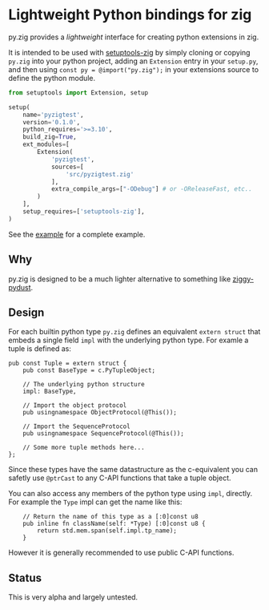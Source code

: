 # Lightweight Python bindings for zig

py.zig provides a _lightweight_ interface for creating python extensions in zig. 

It is intended to be used with [setuptools-zig](https://pypi.org/project/setuptools-zig/) by
simply cloning or copying `py.zig` into your python project, adding an `Extension` entry 
in your `setup.py`, and then using `const py = @import("py.zig");`  in your extensions 
source to define the python module. 



```py
from setuptools import Extension, setup

setup(
    name='pyzigtest',
    version='0.1.0',
    python_requires='>=3.10',
    build_zig=True,
    ext_modules=[
        Extension(
            'pyzigtest',
            sources=[
                'src/pyzigtest.zig'
            ],
            extra_compile_args=["-ODebug"] # or -OReleaseFast, etc..
        )
    ],
    setup_requires=['setuptools-zig'],
)
```

See the [example](example/) for a complete example.

## Why 

py.zig is designed to be a much lighter alternative to something like [ziggy-pydust](https://github.com/spiraldb/ziggy-pydust).

## Design

For each builtin python type `py.zig` defines an equivalent `extern struct` that embeds a 
single field `impl` with the underlying python type. For examle a tuple is defined as:

```zig
pub const Tuple = extern struct {
    pub const BaseType = c.PyTupleObject;

    // The underlying python structure
    impl: BaseType,

    // Import the object protocol
    pub usingnamespace ObjectProtocol(@This());

    // Import the SequenceProtocol
    pub usingnamespace SequenceProtocol(@This());
        
    // Some more tuple methods here...
};
```

Since these types have the same datastructure as the c-equivalent you can safetly use `@ptrCast`
to any C-API functions that take a tuple object. 

You can also access any members of the python type using `impl`, directly. For example the `Type` 
impl can get the name like this:

```zig
    // Return the name of this type as a [:0]const u8
    pub inline fn className(self: *Type) [:0]const u8 {
        return std.mem.span(self.impl.tp_name);
    }
```

However it is generally recommended to use public C-API functions.

## Status

This is very alpha and largely untested.
